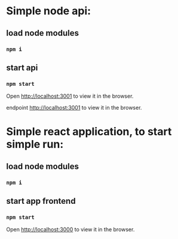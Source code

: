 # Simple node api:
## load node modules
### `npm i`
## start api
### `npm start`
Open [http://localhost:3001](http://localhost:3001) to view it in the browser.

endpoint [http://localhost:3001](http://localhost:3001/advisors?count='number') to view it in the browser.

# Simple react application, to start simple run:
## load node modules
### `npm i`
## start app frontend
### `npm start`
Open [http://localhost:3000](http://localhost:3000) to view it in the browser.



